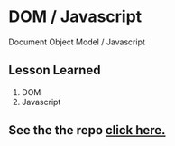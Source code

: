 # DOM / Javascript

Document Object Model / Javascript 

## Lesson Learned

1. DOM
2. Javascript

## See the the repo [click here.](https://github.com/MiguelCamilo/Color-Generator-js)
